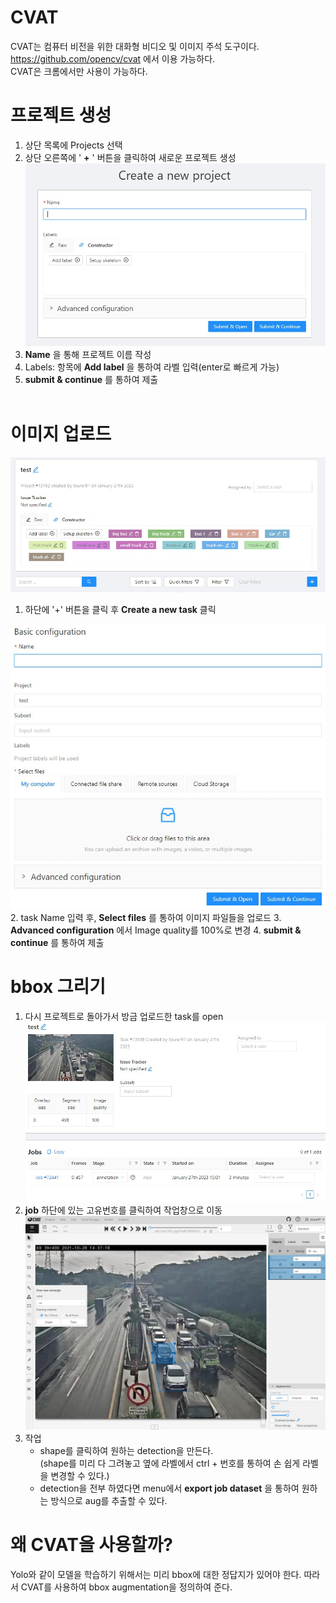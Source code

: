 # CVAT
CVAT는 컴퓨터 비전을 위한 대화형 비디오 및 이미지 주석 도구이다.   
https://github.com/opencv/cvat 에서 이용 가능하다.  
CVAT은 크롬에서만 사용이 가능하다.

# 프로젝트 생성

1. 상단 목록에 Projects 선택
2. 상단 오른쪽에 ' __+__ ' 버튼을 클릭하여 새로운 프로젝트 생성
![이미지](./md_img/create_project.jpg)
3. __Name__ 을 통해 프로젝트 이름 작성
4. Labels: 항목에 __Add label__ 을 통하여 라벨 입력(enter로 빠르게 가능)
5. __submit & continue__ 를 통하여 제출
<br><br>

# 이미지 업로드

![이미지](./md_img/created_label.jpg)

1. 하단에 '+' 버튼을 클릭 후 __Create a new task__ 클릭  

![이미지](./md_img/create_task.jpg)
2. task Name 입력 후, __Select files__ 를 통하여 이미지 파일들을 업로드
3. __Advanced configuration__ 에서 Image quality를 100%로 변경
4. __submit & continue__ 를 통하여 제출

# bbox 그리기

1. 다시 프로젝트로 돌아가서 방금 업로드한 task를 open
![이미지](./md_img/task.jpg)
2. __job__ 하단에 있는 고유번호를 클릭하여 작업창으로 이동
![이미지](./md_img/drawing_shape.jpg)
3. 작업
    * shape를 클릭하여 원하는 detection을 만든다.  
    (shape를 미리 다 그려놓고 옆에 라벨에서 ctrl + 번호를  통하여 손 쉽게 라벨을 변경할 수 있다.)
    * detection을 전부 하였다면 menu에서 __export job dataset__ 을 통하여 원하는 방식으로 aug를 추출할 수 있다.

# 왜 CVAT을 사용할까?
Yolo와 같이 모델을 학습하기 위해서는 미리 bbox에 대한 정답지가 있어야 한다. 따라서 CVAT를 사용하여 bbox augmentation을 정의하여 준다.
